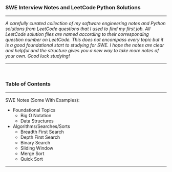 <br />

### SWE Interview Notes and LeetCode Python Solutions

---

*A carefully curated collection of my software engineering notes and Python solutions from LeetCode questions that I used to find my first job. All LeetCode solution files are named according to their corresponding question number on LeetCode. This does not encompass every topic but it is a good foundational start to studying for SWE. I hope the notes are clear and helpful and the structure gives you a new way to take more notes of your own. Good luck studying!*

---

<br />

### Table of Contents

---

SWE Notes (Some With Examples):
- Foundational Topics
  - Big O Notation
  - Data Structures
- Algorithms/Searches/Sorts
  - Breadth First Search
  - Depth First Search
  - Binary Search
  - Sliding Window
  - Merge Sort
  - Quick Sort

---

<br />

